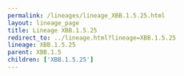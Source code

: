 ```yaml
---
permalink: /lineages/lineage_XBB.1.5.25.html
layout: lineage_page
title: Lineage XBB.1.5.25
redirect_to: ../lineage.html?lineage=XBB.1.5.25
lineage: XBB.1.5.25
parent: XBB.1.5
children: ['XBB.1.5.25']
---
```

